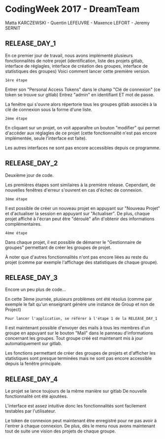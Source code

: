 # CodingWeek 2017 - DreamTeam
Matta KARCZEWSKI - Quentin LEFEUVRE - Maxence LEFORT - Jeremy SERNIT

##  RELEASE_DAY_1
En ce premier jour de travail, nous avons implémenté plusieurs fonctionnalités de notre projet (identification, liste des projets gitlab, interface de réglagles, interface de création des groupes, interface de statistiques des groupes)
Voici comment lancer cette première version.

    1ère étape
Entrer son "Personal Access Tokens" dans le champ "Clé de connexion" (ce token se trouve sur gitlab)
Entrez "admin" en identifiant ET mot de passe.

La fenêtre qui s'ouvre alors répertorie tous les groupes gitlab associés à la clé de connexion sous la forme d'une liste.

    2ème étape
En cliquant sur un projet, on voit apparaître un bouton "modifier" qui permet d'accéder aux réglagles de ce projet (cette fonctionnalité n'est pas encore implémentée, seule l'interface est faite).

Les autres interfaces ne sont pas encore accessibles depuis ce programme.

##  RELEASE_DAY_2
Deuxième jour de code.

Les premières étapes sont similaires à la première release. Cependant, de nouvelles fenêtres d'erreur s'ouvrent en cas d'échec de connexion.

    3ème étape
Il est possible de créer un nouveau projet en appuyant sur "Nouveau Projet" et d'actualiser la session en appuyant sur "Actualiser".
De plus, chaque projet affiché à l'écran peut être "déroulé" afin d'obtenir des informations complémentaires.

    4ème étape
Dans chaque projet, il est possible de démarrer le "Gestionnaire de groupes" permettant de créer les groupes de projet.

À noter que d'autres fonctionnalités n'ont pas encore liées au reste du projet (comme par exemple l'affichage des statistiques de chaque groupe).

##  RELEASE_DAY_3
Encore un peu plus de code...

En cette 3ème journée, plusieurs problèmes ont été résolus (comme par exemple le fait qu'un enseignant génère une instance de Group et non de Project)

    Pour lancer l'application, se référer à l'étape 1 de la RELEASE_DAY_1
    
Il est maintenant possible d'envoyer des mails à tous les membres d'un groupe en appuyant sur le bouton "Mail" dans le panneau d'informations concernant les groupes.
Tout groupe créé est maintenant mis à jour automatiquement sur gitlab.

Les fonctions permettant de créer des groupes de projets et d'afficher les statistiques sont presque terminées mais ne sont pas encore accessible depuis la fenêtre principale.

##  RELEASE_DAY_4

Le projet se lance toujours de la même manière sur gitlab
De nouvelle fonctionnalité ont été ajoutées.

L'interface est assez intuitive donc les fonctionnalités sont facilement testables par l'utilisateur.

Le token de connexion peut maintenant être enregistré pour ne pas avoir à l'entrer à chaque connexion.
De plus, dès le menu nous avons maintenant tout de suite une vision des projets de chaque groupe.

